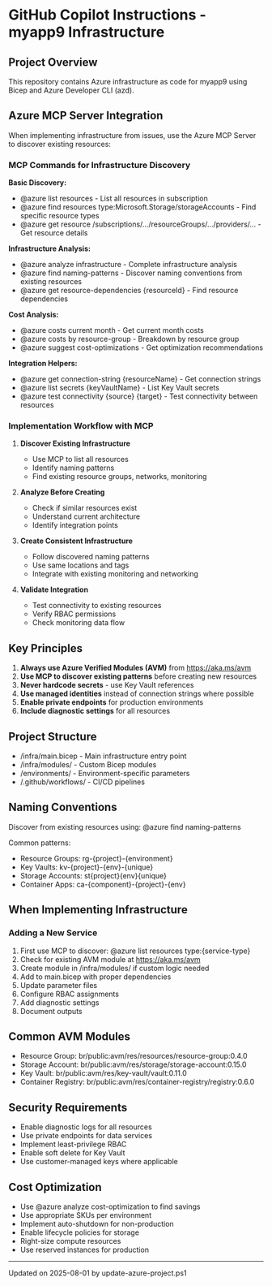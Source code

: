 ﻿# GitHub Copilot Instructions - myapp9 Infrastructure

## Project Overview
This repository contains Azure infrastructure as code for myapp9 using Bicep and Azure Developer CLI (azd).

## Azure MCP Server Integration

When implementing infrastructure from issues, use the Azure MCP Server to discover existing resources:

### MCP Commands for Infrastructure Discovery

**Basic Discovery:**
- @azure list resources - List all resources in subscription
- @azure find resources type:Microsoft.Storage/storageAccounts - Find specific resource types
- @azure get resource /subscriptions/.../resourceGroups/.../providers/... - Get resource details

**Infrastructure Analysis:**
- @azure analyze infrastructure - Complete infrastructure analysis
- @azure find naming-patterns - Discover naming conventions from existing resources
- @azure get resource-dependencies {resourceId} - Find resource dependencies

**Cost Analysis:**
- @azure costs current month - Get current month costs
- @azure costs by resource-group - Breakdown by resource group
- @azure suggest cost-optimizations - Get optimization recommendations

**Integration Helpers:**
- @azure get connection-string {resourceName} - Get connection strings
- @azure list secrets {keyVaultName} - List Key Vault secrets
- @azure test connectivity {source} {target} - Test connectivity between resources

### Implementation Workflow with MCP

1. **Discover Existing Infrastructure**
   - Use MCP to list all resources
   - Identify naming patterns
   - Find existing resource groups, networks, monitoring

2. **Analyze Before Creating**
   - Check if similar resources exist
   - Understand current architecture
   - Identify integration points

3. **Create Consistent Infrastructure**
   - Follow discovered naming patterns
   - Use same locations and tags
   - Integrate with existing monitoring and networking

4. **Validate Integration**
   - Test connectivity to existing resources
   - Verify RBAC permissions
   - Check monitoring data flow

## Key Principles
1. **Always use Azure Verified Modules (AVM)** from https://aka.ms/avm
2. **Use MCP to discover existing patterns** before creating new resources
3. **Never hardcode secrets** - use Key Vault references
4. **Use managed identities** instead of connection strings where possible
5. **Enable private endpoints** for production environments
6. **Include diagnostic settings** for all resources

## Project Structure
- /infra/main.bicep - Main infrastructure entry point
- /infra/modules/ - Custom Bicep modules
- /environments/ - Environment-specific parameters
- /.github/workflows/ - CI/CD pipelines

## Naming Conventions
Discover from existing resources using: @azure find naming-patterns

Common patterns:
- Resource Groups: rg-{project}-{environment}
- Key Vaults: kv-{project}-{env}-{unique}
- Storage Accounts: st{project}{env}{unique}
- Container Apps: ca-{component}-{project}-{env}

## When Implementing Infrastructure

### Adding a New Service
1. First use MCP to discover: @azure list resources type:{service-type}
2. Check for existing AVM module at https://aka.ms/avm
3. Create module in /infra/modules/ if custom logic needed
4. Add to main.bicep with proper dependencies
5. Update parameter files
6. Configure RBAC assignments
7. Add diagnostic settings
8. Document outputs

## Common AVM Modules
- Resource Group: br/public:avm/res/resources/resource-group:0.4.0
- Storage Account: br/public:avm/res/storage/storage-account:0.15.0
- Key Vault: br/public:avm/res/key-vault/vault:0.11.0
- Container Registry: br/public:avm/res/container-registry/registry:0.6.0

## Security Requirements
- Enable diagnostic logs for all resources
- Use private endpoints for data services
- Implement least-privilege RBAC
- Enable soft delete for Key Vault
- Use customer-managed keys where applicable

## Cost Optimization
- Use @azure analyze cost-optimization to find savings
- Use appropriate SKUs per environment
- Implement auto-shutdown for non-production
- Enable lifecycle policies for storage
- Right-size compute resources
- Use reserved instances for production

---
Updated on 2025-08-01 by update-azure-project.ps1
